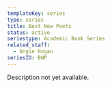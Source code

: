 ```yaml
---
templateKey: series
type: series
title: Best New Poets
status: active
seriestype: Academic Book Series
related_staff:
  - Angie Hogan
seriesID: BNP
---
```

Description not yet available. 